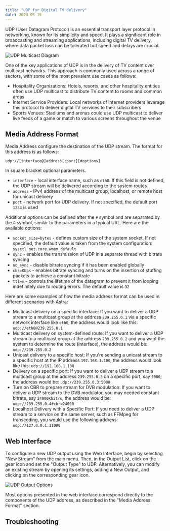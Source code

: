```yaml
---
title: "UDP for Digital TV delivery"
date: 2023-05-18
---
```


UDP (User Datagram Protocol) is an essential transport layer protocol in networking, known for its simplicity and speed. It plays a significant role in broadcasting and streaming applications, including digital TV delivery, where data packet loss can be tolerated but speed and delays are crucial.

![UDP Multicast Diagram](https://cdn.cesbo.com/help/astra/delivery/udp.svg)

One of the key applications of UDP is in the delivery of TV content over multicast networks. This approach is commonly used across a range of sectors, with some of the most prevalent use cases as follows:

- Hospitality Organizations: Hotels, resorts, and other hospitality entities often use UDP multicast to distribute TV content to rooms and common areas
- Internet Service Providers: Local networks of internet providers leverage this protocol to deliver digital TV services to their subscribers
- Sports Venues: Stadiums and arenas could use UDP multicast to deliver live feeds of a game or match to various screens throughout the venue

## Media Address Format

Media Address configure the destination of the UDP stream. The format for this address is as follows:

```
udp://[interface@]address[:port][#options]
```

In square bracket optional parameters.

- `interface` - local interface name, such as `eth0`. If this field is not defined, the UDP stream will be delivered according to the system routes
- `address` - IPv4 address of the multicast group, localhost, or remote host for unicast delivery
- `port` - network port for UDP delivery. If not specified, the default port `1234` is used

Additional options can be defined after the `#` symbol and are separated by the `&` symbol, similar to the parameters in a typical URL. Here are the available options:

- `socket_size=bytes` - defines custom size of the system socket. If not specified, the default value is taken from the system configuration: `sysctl net.core.wmem_default`
- `sync` - enables the transmission of UDP in a separate thread with bitrate syncing
- `no_sync` - disable bitrate syncing if it has been enabled globally
- `cbr=Kbps` - enables bitrate syncing and turns on the insertion of stuffing packets to achieve a constant bitrate
- `ttl=n` - controls the lifetime of the datagram to prevent it from looping indefinitely due to routing errors. The default value is `32`

Here are some examples of how the media address format can be used in different scenarios with Astra:

- Multicast delivery on a specific interface: If you want to deliver a UDP stream to a multicast group at the address `239.255.0.1` via a specific network interface like `eth0`, the address would look like this: `udp://eth0@239.255.0.1`
- Multicast delivery on system-defined route: If you want to deliver a UDP stream to a multicast group at the address `239.255.0.2` and you want the system to determine the route (interface), the address would be: `udp://239.255.0.2`
- Unicast delivery to a specific host: If you're sending a unicast stream to a specific host at the IP address `192.168.1.100`, the address would look like this: `udp://192.168.1.100`
- Delivery on a specific port: If you want to deliver a UDP stream to a multicast group at the address `239.255.0.3` on a specific port, say `5000`, the address would be: `udp://239.255.0.3:5000`
- Turn on CBR to prepare stream for DVB modulation: If you want to deliver a UDP stream to the DVB modulator, you may needed constant bitrate, say `24000Kbit/s`, the address would be: `udp://239.255.0.4#cbr=24000`
- Localhost Delivery with a Specific Port: If you need to deliver a UDP stream to a service on the same server, such as FFMpeg for transcoding, you would use the following address: `udp://127.0.0.1:11000`

## Web Interface

To configure a new UDP output using the Web Interface, begin by selecting "New Stream" from the main menu. Then, in the Output List, click on the gear icon and set the "Output Type" to UDP. Alternatively, you can modify an existing stream by opening its settings, adding a New Output, and clicking on the corresponding gear icon.

![UDP Output Options](https://cdn.cesbo.com/help/astra/delivery/broadcasting/udp/options.png)

Most options presented in the web interface correspond directly to the components of the UDP address, as described in the "Media Address Format" section.

## Troubleshooting
